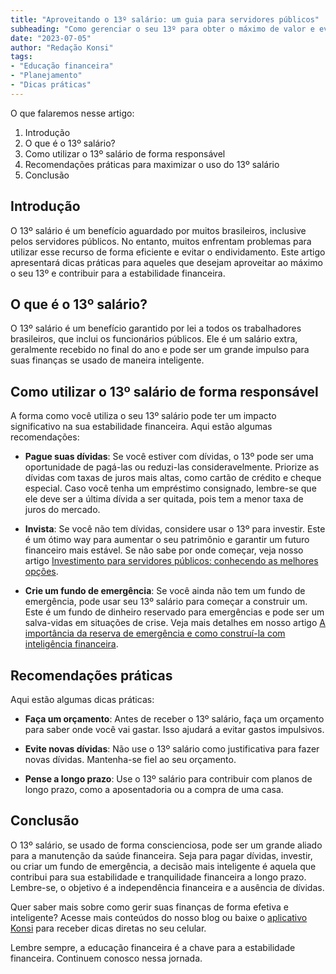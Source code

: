 ```yaml
---
title: "Aproveitando o 13º salário: um guia para servidores públicos"
subheading: "Como gerenciar o seu 13º para obter o máximo de valor e evitar dívidas"
date: "2023-07-05"
author: "Redação Konsi"
tags:
- "Educação financeira"
- "Planejamento"
- "Dicas práticas"
---
```


O que falaremos nesse artigo:

1. Introdução
2. O que é o 13º salário?
3. Como utilizar o 13º salário de forma responsável
4. Recomendações práticas para maximizar o uso do 13º salário
5. Conclusão

## Introdução

O 13º salário é um benefício aguardado por muitos brasileiros, inclusive pelos servidores públicos. No entanto, muitos enfrentam problemas para utilizar esse recurso de forma eficiente e evitar o endividamento. Este artigo apresentará dicas práticas para aqueles que desejam aproveitar ao máximo o seu 13º e contribuir para a estabilidade financeira.

## O que é o 13º salário?

O 13º salário é um benefício garantido por lei a todos os trabalhadores brasileiros, que inclui os funcionários públicos. Ele é um salário extra, geralmente recebido no final do ano e pode ser um grande impulso para suas finanças se usado de maneira inteligente.

## Como utilizar o 13º salário de forma responsável

A forma como você utiliza o seu 13º salário pode ter um impacto significativo na sua estabilidade financeira. Aqui estão algumas recomendações:

* **Pague suas dívidas**: Se você estiver com dívidas, o 13º pode ser uma oportunidade de pagá-las ou reduzi-las consideravelmente. Priorize as dívidas com taxas de juros mais altas, como cartão de crédito e cheque especial. Caso você tenha um empréstimo consignado, lembre-se que ele deve ser a última dívida a ser quitada, pois tem a menor taxa de juros do mercado.

* **Invista**: Se você não tem dívidas, considere usar o 13º para investir. Este é um ótimo way para aumentar o seu patrimônio e garantir um futuro financeiro mais estável. Se não sabe por onde começar, veja nosso artigo [Investimento para servidores públicos: conhecendo as melhores opções](https://konsi.com.br/postagens/investimento-para-servidores-publicos-conhecendo-as-melhores-opcoes).

* **Crie um fundo de emergência**: Se você ainda não tem um fundo de emergência, pode usar seu 13º salário para começar a construir um. Este é um fundo de dinheiro reservado para emergências e pode ser um salva-vidas em situações de crise. Veja mais detalhes em nosso artigo [A importância da reserva de emergência e como construí-la com inteligência financeira](https://konsi.com.br/postagens/a-importancia-da-reserva-de-emergencia-e-como-construi-la-com-inteligencia-financeira).

## Recomendações práticas

Aqui estão algumas dicas práticas:

* **Faça um orçamento**: Antes de receber o 13º salário, faça um orçamento para saber onde você vai gastar. Isso ajudará a evitar gastos impulsivos.

* **Evite novas dívidas**: Não use o 13º salário como justificativa para fazer novas dívidas. Mantenha-se fiel ao seu orçamento.

* **Pense a longo prazo**: Use o 13º salário para contribuir com planos de longo prazo, como a aposentadoria ou a compra de uma casa. 

## Conclusão

O 13º salário, se usado de forma conscienciosa, pode ser um grande aliado para a manutenção da saúde financeira. Seja para pagar dívidas, investir, ou criar um fundo de emergência, a decisão mais inteligente é aquela que contribui para sua estabilidade e tranquilidade financeira a longo prazo. Lembre-se, o objetivo é a independência financeira e a ausência de dívidas.

Quer saber mais sobre como gerir suas finanças de forma efetiva e inteligente? Acesse mais conteúdos do nosso blog ou baixe o [aplicativo Konsi](https://www.konsi.com.br/download-app) para receber dicas diretas no seu celular.

Lembre sempre, a educação financeira é a chave para a estabilidade financeira. Continuem conosco nessa jornada.
